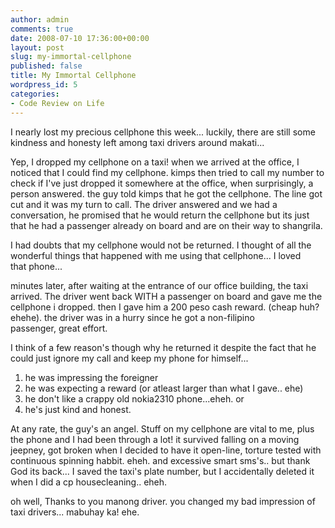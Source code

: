 ```yaml
---
author: admin
comments: true
date: 2008-07-10 17:36:00+00:00
layout: post
slug: my-immortal-cellphone
published: false
title: My Immortal Cellphone
wordpress_id: 5
categories:
- Code Review on Life
---
```


I nearly lost my precious cellphone this week... luckily, there are still some kindness and honesty left among taxi drivers around makati...

Yep, I dropped my cellphone on a taxi! when we arrived at the office, I noticed that I could find my cellphone. kimps then tried to call my number to check if I've just dropped it somewhere at the office, when surprisingly, a person answered. the guy told kimps that he got the cellphone. The line got cut and it was my turn to call. The driver answered and we had a conversation, he promised that he would return the cellphone but its just that he had a passenger already on board and are on their way to shangrila.

I had doubts that my cellphone would not be returned. I thought of all the wonderful things that happened with me using that cellphone... I loved that phone...

minutes later, after waiting at the entrance of our office building, the taxi arrived. The driver went back WITH a passenger on board and gave me the cellphone i dropped. then I gave him a 200 peso cash reward. (cheap huh? ehehe). the driver was in a hurry since he got a non-filipino passenger, great effort.

I think of a few reason's though why he returned it despite the fact that he could just ignore my call and keep my phone for himself...

1. he was impressing the foreigner
2. he was expecting a reward (or atleast larger than what I gave.. ehe)
3. he don't like a crappy old nokia2310 phone...eheh. or
4. he's just kind and honest.

At any rate, the guy's an angel. Stuff on my cellphone are vital to me, plus the phone and I had been through a lot! it survived falling on a moving jeepney, got broken when I decided to have it open-line, torture tested with continuous spinning habbit. eheh. and excessive smart sms's.. but thank God its back... I saved the taxi's plate number, but I accidentally deleted it when I did a cp housecleaning.. eheh.

oh well, Thanks to you manong driver. you changed my bad impression of taxi drivers... mabuhay ka! ehe.
